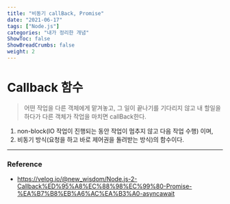 ```yaml
---
title: "비동기 callBack, Promise"
date: "2021-06-17"
tags: ["Node.js"]
categories: "내가 정리한 개념"
ShowToc: false
ShowBreadCrumbs: false
weight: 2
---
```


# Callback 함수

> 어떤 작업을 다른 객체에게 맡겨놓고, 그 일이 끝나기를 기다리지 않고 내 할일을 하다가 다른 객체가 작업을 마치면 callBack한다.

1. non-block(IO 작업이 진행되는 동안 작업이 멈추지 않고 다음 작업 수행) 이며,
2. 비동기 방식(요청을 하고 바로 제어권을 돌려받는 방식)의 함수이다.






---
### Reference
- https://velog.io/@new_wisdom/Node.js-2-Callback%ED%95%A8%EC%88%98%EC%99%80-Promise-%EA%B7%B8%EB%A6%AC%EA%B3%A0-asyncawait